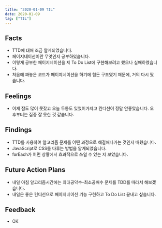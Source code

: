 ```yaml
---
title: "2020-01-09 TIL"
date: 2020-01-09
tag: ["TIL"]
---
```



## Facts

- TTD에 대해 조금 알게되었습니다.
- 페이지네이션이란 무엇인지 공부하였습니다.
- 이렇게 공부한 페이지네이션을 제 To Do List에 구현해보려고 했으나 실패하였습니다.
- 처음에 짜놓은 코드가 페이지네이션을 하기에 힘든 구조였기 때문에, 거의 다시 짰습니다.

## Feelings

- 어제 잠도 많이 못잤고 오늘 두통도 있었어가지고 컨디션이 정말 안좋았습니다. 오후부터는 집중 잘 못한 것 같습니다.

## Findings

- TTD를 사용하여 알고리즘 문제를 어떤 과정으로 해결해나가는 것인지 배웠습니다.
- JavaScript로 CSS를 다루는 방법을 알게되었습니다.
- forEach가 어떤 상황에서 효과적으로 쓰일 수 있는 지 보았습니다.

## Future Action Plans

- 내일 아침 알고리즘시간에는 최대공약수-최소공배수 문제를 TDD를 따라서 해보겠습니다.
- 내일은 좋은 컨디션으로 페이지네이션 기능 구현하고 To Do List 끝내고 싶습니다.

## Feedback

- OK

